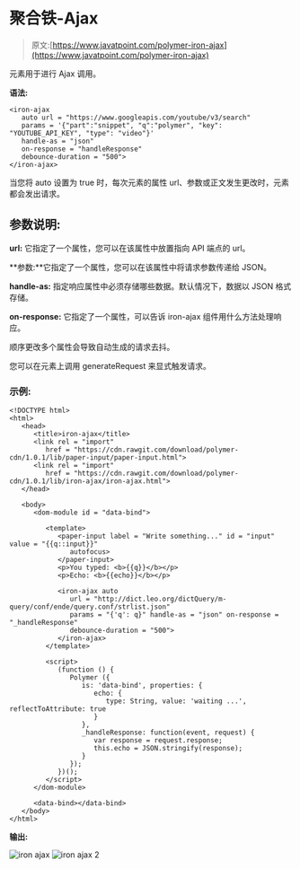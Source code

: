 # 聚合铁-Ajax

> 原文:[https://www.javatpoint.com/polymer-iron-ajax](https://www.javatpoint.com/polymer-iron-ajax)

<iron-ajax>元素用于进行 Ajax 调用。</iron-ajax>

**语法:**

```
<iron-ajax
   auto url = "https://www.googleapis.com/youtube/v3/search"
   params = '{"part":"snippet", "q":"polymer", "key": "YOUTUBE_API_KEY", "type": "video"}'
   handle-as = "json"
   on-response = "handleResponse"
   debounce-duration = "500">
</iron-ajax>

```

当您将 auto 设置为 true 时，每次元素的属性 url、参数或正文发生更改时，元素都会发出请求。

## 参数说明:

**url:** 它指定了一个属性，您可以在该属性中放置指向 API 端点的 url。

**参数:**它指定了一个属性，您可以在该属性中将请求参数传递给 JSON。

**handle-as:** 指定响应属性中必须存储哪些数据。默认情况下，数据以 JSON 格式存储。

**on-response:** 它指定了一个属性，可以告诉 iron-ajax 组件用什么方法处理响应。

顺序更改多个属性会导致自动生成的请求去抖。

您可以在元素上调用 generateRequest 来显式触发请求。

### 示例:

```
<!DOCTYPE html>
<html>
   <head>
      <title>iron-ajax</title>
      <link rel = "import"
         href = "https://cdn.rawgit.com/download/polymer-cdn/1.0.1/lib/paper-input/paper-input.html">
      <link rel = "import"
         href = "https://cdn.rawgit.com/download/polymer-cdn/1.0.1/lib/iron-ajax/iron-ajax.html">
   </head>

   <body>
      <dom-module id = "data-bind">

         <template>
            <paper-input label = "Write something..." id = "input" value = "{{q::input}}"
               autofocus>
            </paper-input>
            <p>You typed: <b>{{q}}</b></p>
            <p>Echo: <b>{{echo}}</b></p>

            <iron-ajax auto
               url = "http://dict.leo.org/dictQuery/m-query/conf/ende/query.conf/strlist.json"
               params = "{'q': q}" handle-as = "json" on-response = "_handleResponse"
               debounce-duration = "500">
            </iron-ajax>
         </template>

         <script>
            (function () {
               Polymer ({
                  is: 'data-bind', properties: {
                     echo: {
                        type: String, value: 'waiting ...', reflectToAttribute: true
                     }
                  },
                  _handleResponse: function(event, request) {
                     var response = request.response;
                     this.echo = JSON.stringify(response);
                  }
               });
            })();
         </script>
      </dom-module>

      <data-bind></data-bind>
   </body>
</html>

```

**输出:**

![iron ajax](../Images/d9e858a256d92779370bf2365e1b664d.png) ![iron ajax 2](../Images/e7917618330bb1577392c24adce7bbaa.png)